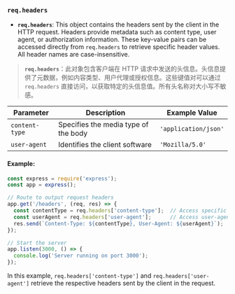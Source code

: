 ### `req.headers`

- **`req.headers`**: This object contains the headers sent by the client in the HTTP request. Headers provide metadata such as content type, user agent, or authorization information. These key-value pairs can be accessed directly from `req.headers` to retrieve specific header values. All header names are case-insensitive.

> **`req.headers`**：此对象包含客户端在 HTTP 请求中发送的头信息。头信息提供了元数据，例如内容类型、用户代理或授权信息。这些键值对可以通过 `req.headers` 直接访问，以获取特定的头信息值。所有头名称对大小写不敏感。

| Parameter      | Description                          | Example Value        |
| -------------- | ------------------------------------ | -------------------- |
| `content-type` | Specifies the media type of the body | `'application/json'` |
| `user-agent`   | Identifies the client software       | `'Mozilla/5.0'`      |

#### Example:

```js
const express = require('express');
const app = express();

// Route to output request headers
app.get('/headers', (req, res) => {
  const contentType = req.headers['content-type'];  // Access specific header
  const userAgent = req.headers['user-agent'];      // Access user-agent header
  res.send(`Content-Type: ${contentType}, User-Agent: ${userAgent}`);
});

// Start the server
app.listen(3000, () => {
  console.log('Server running on port 3000');
});
```

In this example, `req.headers['content-type']` and `req.headers['user-agent']` retrieve the respective headers sent by the client in the request.